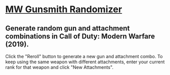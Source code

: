 # [MW Gunsmith Randomizer](http://mwgunsmith.herokuapp.com)

## Generate random gun and attachment combinations in Call of Duty: Modern Warfare (2019).

Click the "Reroll" button to generate a new gun and attachment combo. To keep using the same weapon with different attachments, enter your current rank for that weapon and click "New Attachments".